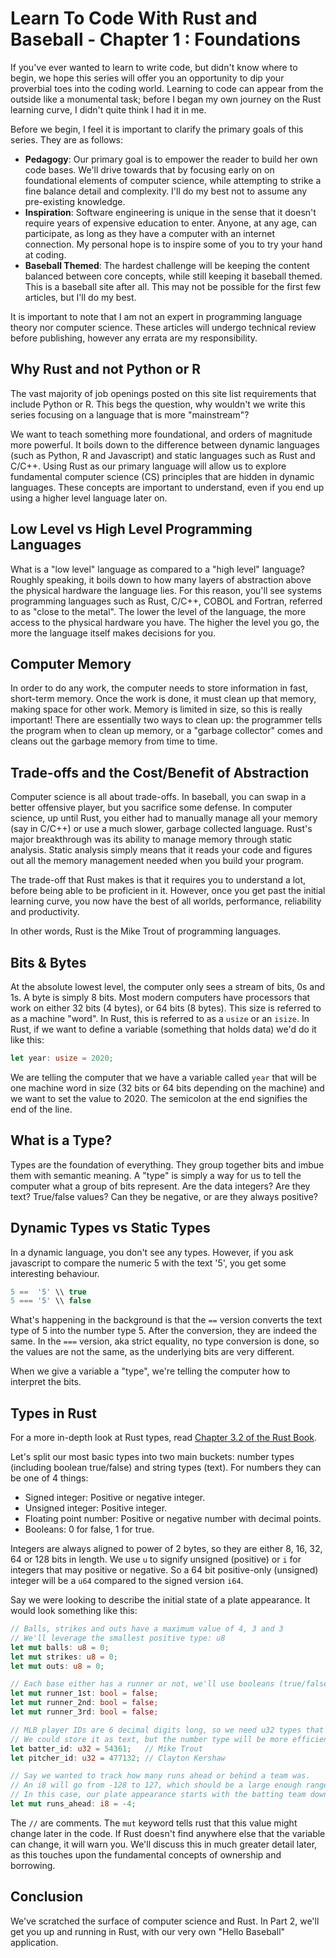 # Learn To Code With Rust and Baseball - Chapter 1 : Foundations

If you've ever wanted to learn to write code, but didn't know where to begin, we hope this series will offer you an opportunity to dip your proverbial toes into the coding world. Learning to code can appear from the outside like a monumental task; before I began my own journey on the Rust learning curve, I didn't quite think I had it in me.

Before we begin, I feel it is important to clarify the primary goals of this series. They are as follows:

* **Pedagogy**: Our primary goal is to empower the reader to build her own code bases. We'll drive towards that by focusing early on on foundational elements of computer science, while attempting to strike a fine balance detail and complexity. I'll do my best not to assume any pre-existing knowledge.
* **Inspiration**: Software engineering is unique in the sense that it doesn't require years of expensive education to enter. Anyone, at any age, can participate, as long as they have a computer with an internet connection. My personal hope is to inspire some of you to try your hand at coding.
* **Baseball Themed**: The hardest challenge will be keeping the content balanced between core concepts, while still keeping it baseball themed. This is a baseball site after all. This may not be possible for the first few articles, but I'll do my best.

It is important to note that I am not an expert in programming language theory nor computer science. These articles will undergo technical review before publishing, however any errata are my responsibility.

## Why Rust and not Python or R

The vast majority of job openings posted on this site list requirements that include Python or R. This begs the question, why wouldn't we write this series focusing on a language that is more "mainstream"?

We want to teach something more foundational, and orders of magnitude more powerful. It boils down to the difference between dynamic languages (such as Python, R and Javascript) and static languages such as Rust and C/C++. Using Rust as our primary language will allow us to explore fundamental computer science (CS) principles that are hidden in dynamic languages. These concepts are important to understand, even if you end up using a higher level language later on.

## Low Level vs High Level Programming Languages

What is a "low level" language as compared to a "high level" language? Roughly speaking, it boils down to how many layers of abstraction above the physical hardware the language lies. For this reason, you'll see systems programming languages such as Rust, C/C++, COBOL and Fortran, referred to as "close to the metal". The lower the level of the language, the more access to the physical hardware you have. The higher the level you go, the more the language itself makes decisions for you.

## Computer Memory

In order to do any work, the computer needs to store information in fast, short-term memory. Once the work is done, it must clean up that memory, making space for other work. Memory is limited in size, so this is really important! There are essentially two ways to clean up: the programmer tells the program when to clean up memory, or a "garbage collector" comes and cleans out the garbage memory from time to time.

## Trade-offs and the Cost/Benefit of Abstraction

Computer science is all about trade-offs. In baseball, you can swap in a better offensive player, but you sacrifice some defense. In computer science, up until Rust, you either had to manually manage all your memory (say in C/C++) or use a much slower, garbage collected language. Rust's major breakthrough was its ability to manage memory through static analysis. Static analysis simply means that it reads your code and figures out all the memory management needed when you build your program.

The trade-off that Rust makes is that it requires you to understand a lot, before being able to be proficient in it. However, once you get past the initial learning curve, you now have the best of all worlds, performance, reliability and productivity.

In other words, Rust is the Mike Trout of programming languages.

## Bits & Bytes

At the absolute lowest level, the computer only sees a stream of bits, 0s and 1s. A byte is simply 8 bits. Most modern computers have processors that work on either 32 bits (4 bytes), or 64 bits (8 bytes). This size is referred to as a machine "word". In Rust, this is referred to as a ```usize``` or an ```isize```. In Rust, if we want to define a variable (something that holds data) we'd do it like this:

```rust
let year: usize = 2020;
```

We are telling the computer that we have a variable called ```year``` that will be one machine word in size (32 bits or 64 bits depending on the machine) and we want to set the value to 2020. The semicolon at the end signifies the end of the line.

## What is a Type?

Types are the foundation of everything. They group together bits and imbue them with semantic meaning. A "type" is simply a way for us to tell the computer what a group of bits represent. Are the data integers? Are they text? True/false values? Can they be negative, or are they always positive?

## Dynamic Types vs Static Types

In a dynamic language, you don't see any types. However, if you ask javascript to compare the numeric 5 with the text '5', you get some interesting behaviour.

```javascript
5 ==  '5' \\ true
5 === '5' \\ false
```

What's happening in the background is that the ```==``` version converts the text type of 5 into the number type 5. After the conversion, they are indeed the same. In the ```===``` version, aka strict equality, no type conversion is done, so the values are not the same, as the underlying bits are very different.

When we give a variable a "type", we're telling the computer how to interpret the bits.

## Types in Rust

For a more in-depth look at Rust types, read [Chapter 3.2 of the Rust Book](https://doc.rust-lang.org/book/ch03-02-data-types.html).

Let's split our most basic types into two main buckets: number types (including boolean true/false) and string types (text). For numbers they can be one of 4 things:

* Signed integer: Positive or negative integer.
* Unsigned integer: Positive integer.
* Floating point number: Positive or negative number with decimal points.
* Booleans: 0 for false, 1 for true.

Integers are always aligned to power of 2 bytes, so they are either 8, 16, 32, 64 or 128 bits in length. We use ```u``` to signify unsigned (positive) or ```i``` for integers that may positive or negative. So a 64 bit positive-only (unsigned) integer will be a ```u64``` compared to the signed version ```i64```.

Say we were looking to describe the initial state of a plate appearance. It would look something like this:

```rust
// Balls, strikes and outs have a maximum value of 4, 3 and 3
// We'll leverage the smallest positive type: u8
let mut balls: u8 = 0;
let mut strikes: u8 = 0;
let mut outs: u8 = 0;

// Each base either has a runner or not, we'll use booleans (true/false) for this.
let mut runner_1st: bool = false;
let mut runner_2nd: bool = false;
let mut runner_3rd: bool = false;

// MLB player IDs are 6 decimal digits long, so we need u32 types that have a max value large enough.
// We could store it as text, but the number type will be more efficient.
let batter_id: u32 = 54361;   // Mike Trout
let pitcher_id: u32 = 477132; // Clayton Kershaw

// Say we wanted to track how many runs ahead or behind a team was.
// An i8 will go from -128 to 127, which should be a large enough range for us.
// In this case, our plate appearance starts with the batting team down by 4 runs.
let mut runs_ahead: i8 = -4;
```

The ```//``` are comments. The ```mut``` keyword tells rust that this value might change later in the code. If Rust doesn't find anywhere else that the variable can change, it will warn you. We'll discuss this in much greater detail later, as this touches upon the fundamental concepts of ownership and borrowing.

## Conclusion

We've scratched the surface of computer science and Rust. In Part 2, we'll get you up and running in Rust, with our very own "Hello Baseball" application.
